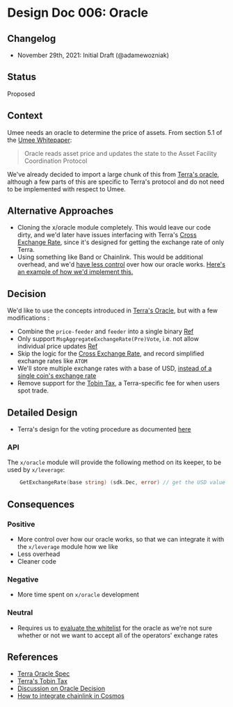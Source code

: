 # Design Doc 006: Oracle

## Changelog

- November 29th, 2021: Initial Draft (@adamewozniak)

## Status

Proposed

## Context

Umee needs an oracle to determine the price of assets. From section 5.1 of the [Umee Whitepaper](https://www.umee.cc/umee-whitepaper.pdf):

> Oracle reads asset price and updates the state to the Asset Facility Coordination Protocol

We've already decided to import a large chunk of this from [Terra's oracle](https://docs.terra.money/Reference/Terra-core/Module-specifications/spec-oracle.html), although a few parts of this are specific to Terra's protocol and do not need to be implemented with respect to Umee.

## Alternative Approaches

- Cloning the x/oracle module completely. This would leave our code dirty, and we'd later have issues interfacing with Terra's [Cross Exchange Rate](https://classic-docs.terra.money/docs/develop/module-specifications/spec-oracle.html#compute-cross-exchange-rate-using-reference-terra), since it's designed for getting the exchange rate of only Terra.
- Using something like Band or Chainlink. This would be additional overhead, and we'd [have less control](https://github.com/umee-network/umee/issues/97#issuecomment-923914840) over how our oracle works. [Here's an example of how we'd implement this.](https://github.com/lajosdeme/Chainlink-Cosmos)

## Decision

We'd like to use the concepts introduced in [Terra's Oracle](https://classic-docs.terra.money/docs/develop/module-specifications/spec-oracle.html), but with a few modifications :

- Combine the `price-feeder` and `feeder` into a single binary [Ref](https://github.com/umee-network/umee/issues/97#issuecomment-939610302)
- Only support `MsgAggregateExchangeRate(Pre)Vote`, i.e. not allow individual price updates [Ref](https://github.com/umee-network/umee/issues/97#issuecomment-939610302)
- Skip the logic for the [Cross Exchange Rate](https://classic-docs.terra.money/docs/develop/module-specifications/spec-oracle.html#compute-cross-exchange-rate-using-reference-terra), and record simplified exchange rates like `ATOM`
- We'll store multiple exchange rates with a base of USD, [instead of a single coin's exchange rate](https://github.com/terra-money/classic-core/blob/746a15f1bd83d62cd284e4af9471dc58701b3e33/x/oracle/keeper/keeper.go#L88)
- Remove support for the [Tobin Tax](https://classic-docs.terra.money/docs/develop/module-specifications/spec-market.html), a Terra-specific fee for when users spot trade.

## Detailed Design

- Terra's design for the voting procedure as documented [here](https://classic-docs.terra.money/docs/develop/module-specifications/spec-oracle.html#voting-procedure)

### API

The `x/oracle` module will provide the following method on its keeper, to be used by `x/leverage`:

```go
    GetExchangeRate(base string) (sdk.Dec, error) // get the USD value of an input base denomination
```

## Consequences

### Positive

- More control over how our oracle works, so that we can integrate it with the `x/leverage` module how we like
- Less overhead
- Cleaner code

### Negative

- More time spent on `x/oracle` development

### Neutral

- Requires us to [evaluate the whitelist](https://github.com/umee-network/umee/issues/225) for the oracle as we're not sure whether or not we want to accept all of the operators' exchange rates

## References

- [Terra Oracle Spec](https://classic-docs.terra.money/docs/develop/module-specifications/spec-oracle.html#compute-cross-exchange-rate-using-reference-terra)
- [Terra's Tobin Tax](https://classic-docs.terra.money/docs/develop/module-specifications/spec-market.html)
- [Discussion on Oracle Decision](https://github.com/umee-network/umee/issues/97#issuecomment-923914840)
- [How to integrate chainlink in Cosmos](https://betterprogramming.pub/connect-a-chainlink-oracle-to-a-cosmos-blockchain-d7934d75bae5)
